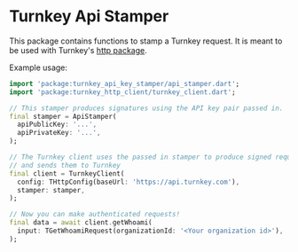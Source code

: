 # Turnkey Api Stamper

This package contains functions to stamp a Turnkey request. It is meant to be used with Turnkey's [http package](/packages/http).

Example usage:

```dart
import 'package:turnkey_api_key_stamper/api_stamper.dart';
import 'package:turnkey_http_client/turnkey_client.dart';

// This stamper produces signatures using the API key pair passed in.
final stamper = ApiStamper(
  apiPublicKey: '...',
  apiPrivateKey: '...',
);

// The Turnkey client uses the passed in stamper to produce signed requests
// and sends them to Turnkey
final client = TurnkeyClient(
  config: THttpConfig(baseUrl: 'https://api.turnkey.com'),
  stamper: stamper,
);

// Now you can make authenticated requests!
final data = await client.getWhoami(
  input: TGetWhoamiRequest(organizationId: '<Your organization id>'),
);
```
